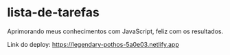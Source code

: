 # lista-de-tarefas

Aprimorando meus conhecimentos com JavaScript, feliz com os resultados.

Link do deploy: https://legendary-pothos-5a0e03.netlify.app
